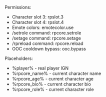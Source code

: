 Permissions:

- Character slot 3: rpslot.3
- Character slot 4: rpslot.4
- Emote colors: emotecolor.use
- /setrole command: rpcore.setrole
- /setage command: rpcore.setage
- /rpreload command: rpcore.reload
- OOC cooldown bypass: ooc.bypass

Placeholders:

- %player% - real player IGN
- %rpcore_name% - current character name
- %rpcore_age% - current character age
- %rpcore_bio% - current character bio
- %rpcore_role% - current character role